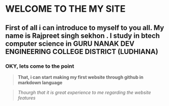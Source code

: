 # **WELCOME TO THE MY SITE**

## First of all i can introduce to myself to you all. My name is Rajpreet singh sekhon . I study in btech computer science in GURU NANAK DEV ENGINEERING COLLEGE  DISTRICT (LUDHIANA) 

### OKY, lets come to the point 

>**That, i can start making my first website through github in markdown language**

>_Thourgh that it is great experience to me regarding the website features_

